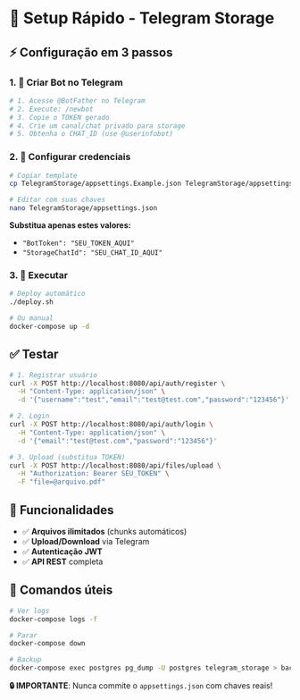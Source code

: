 # 🚀 Setup Rápido - Telegram Storage

## ⚡ Configuração em 3 passos

### 1. 🤖 Criar Bot no Telegram
```bash
# 1. Acesse @BotFather no Telegram
# 2. Execute: /newbot
# 3. Copie o TOKEN gerado
# 4. Crie um canal/chat privado para storage
# 5. Obtenha o CHAT_ID (use @userinfobot)
```

### 2. 📝 Configurar credenciais
```bash
# Copiar template
cp TelegramStorage/appsettings.Example.json TelegramStorage/appsettings.json

# Editar com suas chaves
nano TelegramStorage/appsettings.json
```

**Substitua apenas estes valores:**
- `"BotToken": "SEU_TOKEN_AQUI"`
- `"StorageChatId": "SEU_CHAT_ID_AQUI"`

### 3. 🐳 Executar
```bash
# Deploy automático
./deploy.sh

# Ou manual
docker-compose up -d
```

## ✅ Testar

```bash
# 1. Registrar usuário
curl -X POST http://localhost:8080/api/auth/register \
  -H "Content-Type: application/json" \
  -d '{"username":"test","email":"test@test.com","password":"123456"}'

# 2. Login
curl -X POST http://localhost:8080/api/auth/login \
  -H "Content-Type: application/json" \
  -d '{"email":"test@test.com","password":"123456"}'

# 3. Upload (substitua TOKEN)
curl -X POST http://localhost:8080/api/files/upload \
  -H "Authorization: Bearer SEU_TOKEN" \
  -F "file=@arquivo.pdf"
```

## 🎉 Funcionalidades

- ✅ **Arquivos ilimitados** (chunks automáticos)
- ✅ **Upload/Download** via Telegram
- ✅ **Autenticação JWT**
- ✅ **API REST** completa

## 🔧 Comandos úteis

```bash
# Ver logs
docker-compose logs -f

# Parar
docker-compose down

# Backup
docker-compose exec postgres pg_dump -U postgres telegram_storage > backup.sql
```

**🔒 IMPORTANTE**: Nunca commite o `appsettings.json` com chaves reais!